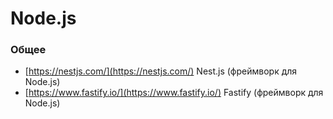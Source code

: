 # Node.js

### Общее
- [https://nestjs.com/](https://nestjs.com/) Nest.js (фреймворк для Node.js)
- [https://www.fastify.io/](https://www.fastify.io/) Fastify (фреймворк для Node.js)

